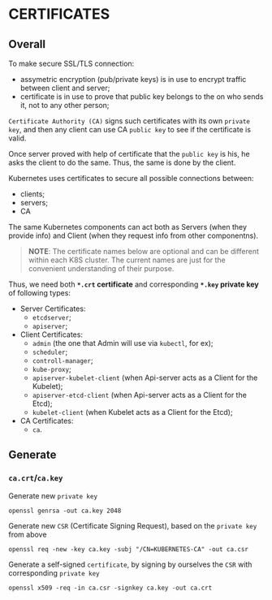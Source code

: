 # CERTIFICATES 

## Overall 

To make secure SSL/TLS connection:
- assymetric encryption (pub/private keys) is in use to encrypt traffic between client and server;
- certificate is in use to prove that public key belongs to the on who sends it, not to any other person;

`Certificate Authority (CA)` signs such certificates with its own `private key`, and then any client can use CA `public key` to see if the certificate is valid.

Once server proved with help of certificate that the `public key` is his, he asks the client to do the same. Thus, the same is done by the client.

Kubernetes uses certificates to secure all possible connections between:
- clients;
- servers;
- CA

The same Kubernetes components can act both as Servers (when they provide info) and Client (when they request info from other componentns).

> **NOTE**: The certificate names below are optional and can be different within each K8S cluster.
> The current names are just for the convenient understanding of their purpose.


Thus, we need both **`*.crt` certificate** and corresponding **`*.key` private key** of following types:
- Server Certificates:
   - `etcdserver`;
   - `apiserver`;
- Client Certificates:
   - `admin` (the one that Admin will use via `kubectl`, for ex);
   - `scheduler`;
   - `controll-manager`;
   - `kube-proxy`;
   - `apiserver-kubelet-client` (when Api-server acts as a Client for the Kubelet);
   - `apiserver-etcd-client` (when Api-server acts as a Client for the Etcd);
   - `kubelet-client` (when Kubelet acts as a Client for the Etcd);
- CA Certificates:
   - `ca`.


## Generate 

### `ca.crt`/`ca.key`

Generate new `private key` 
```
openssl genrsa -out ca.key 2048
```

Generate new `CSR` (Certificate Signing Request), based on the `private key` from above
```
openssl req -new -key ca.key -subj "/CN=KUBERNETES-CA" -out ca.csr
```

Generate a self-signed `certificate`, by signing by ourselves the `CSR` with corresponding `private key`
```
openssl x509 -req -in ca.csr -signkey ca.key -out ca.crt
```

















































